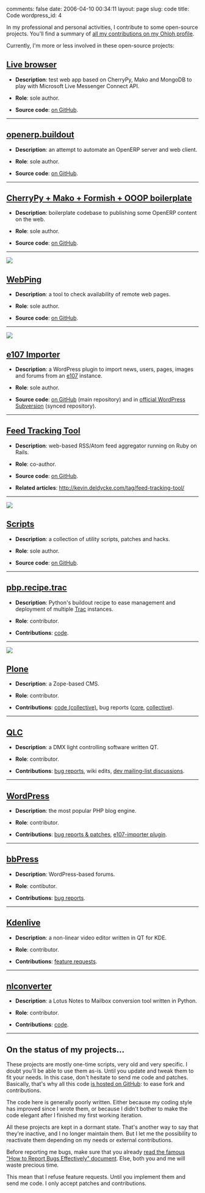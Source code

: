comments: false
date: 2006-04-10 00:34:11
layout: page
slug: code
title: Code
wordpress_id: 4



In my professional and personal activities, I contribute to some open-source projects. You'll find a summary of [all my contributions on my Ohloh profile](http://ohloh.net/accounts/kevin).

Currently, I'm more or less involved in these open-source projects:



## [Live browser](http://github.com/kdeldycke/live_browser)






  * **Description**: test web app based on CherryPy, Mako and MongoDB to play with Microsoft Live Messenger Connect API.


  * **Role**: sole author.


  * **Source code**: [on GitHub](http://github.com/kdeldycke/live_browser).




* * *





## [openerp.buildout](http://github.com/kdeldycke/openerp.buildout)






  * **Description**: an attempt to automate an OpenERP server and web client.


  * **Role**: sole author.


  * **Source code**: [on GitHub](http://github.com/kdeldycke/openerp.buildout).




* * *





## [CherryPy + Mako + Formish + OOOP boilerplate](http://github.com/kdeldycke/cherrypy_mako_formish_ooop_boilerplate)






  * **Description**: boilerplate codebase to publishing some OpenERP content on the web.


  * **Role**: sole author.


  * **Source code**: [on GitHub](http://github.com/kdeldycke/cherrypy_mako_formish_ooop_boilerplate).




* * *



[![](http://kevin.deldycke.com/wp-content/uploads/2011/08/webping-dashboard-150x150.png)](http://kevin.deldycke.com/wp-content/uploads/2011/08/webping-dashboard.png)


## [WebPing](http://github.com/kdeldycke/webping)






  * **Description**: a tool to check availability of remote web pages.


  * **Role**: sole author.


  * **Source code**: [on GitHub](http://github.com/kdeldycke/webping).




* * *



[![](http://kevin.deldycke.com/wp-content/uploads/2011/04/e107-importer-12-option-panel-e1302794331133-150x150.png)](http://kevin.deldycke.com/wp-content/uploads/2011/05/e107-importer-v1-3-option-panel.png)


## [e107 Importer](http://wordpress.org/extend/plugins/e107-importer/)






  * **Description**: a WordPress plugin to import news, users, pages, images and forums from an [e107](http://www.e107.org) instance.


  * **Role**: sole author.


  * **Source code**: [on GitHub](http://github.com/kdeldycke/e107-importer) (main repository) and in [official WordPress Subversion](http://plugins.trac.wordpress.org/browser/e107-importer) (synced repository).




* * *






## [Feed Tracking Tool](http://github.com/kdeldycke/feed-tracking-tool)






  * **Description**: web-based RSS/Atom feed aggregator running on Ruby on Rails.


  * **Role**: co-author.


  * **Source code**: [on GitHub](http://github.com/kdeldycke/feed-tracking-tool).


  * **Related articles**: http://kevin.deldycke.com/tag/feed-tracking-tool/




* * *




[![](http://kevin.deldycke.com/wp-content/uploads/2006/04/gnu-gpl-logo-150x150.png)](http://kevin.deldycke.com/wp-content/uploads/2006/04/gnu-gpl-logo.png)


## [Scripts](http://github.com/kdeldycke/scripts)






  * **Description**: a collection of utility scripts, patches and hacks.


  * **Role**: sole author.


  * **Source code**: [on GitHub](http://github.com/kdeldycke/scripts).




* * *






## [pbp.recipe.trac](http://pypi.python.org/pypi/pbp.recipe.trac)






  * **Description**: Python's buildout recipe to ease management and deployment of multiple [Trac](http://trac.edgewall.org) instances.


  * **Role**: contributor.


  * **Contributions**: [code](http://bitbucket.org/tarek/atomisator/changesets).




* * *




[![](http://kevin.deldycke.com/wp-content/uploads/2006/04/plone-logo-e1302793993284-150x148.png)](http://kevin.deldycke.com/wp-content/uploads/2006/04/plone-logo.png)


## [Plone](http://plone.org)






  * **Description**: a Zope-based CMS.


  * **Role**: contributor.


  * **Contributions**: [code (collective)](http://dev.plone.org/collective/search?q=kdeldycke&changeset=on), bug reports ([core](http://dev.plone.org/plone/search?q=kdeldycke&ticket=on), [collective](http://plone.org/author/kdeldycke)).




* * *






## [QLC](http://sourceforge.net/projects/qlc/)






  * **Description**: a DMX light controlling software written QT.


  * **Role**: contributor.


  * **Contributions**: [bug reports](http://sourceforge.net/apps/trac/qlc/query?reporter=~kevin-deldycke), wiki edits, [dev mailing-list discussions](http://sourceforge.net/search/index.php?group_id=44856&type_of_search=mlists&ml_name=qlc-devel&words=%22Kevin+Deldycke%22).




* * *






## [WordPress](http://wordpress.org)






  * **Description**: the most popular PHP blog engine.


  * **Role**: contributor.


  * **Contributions**: [bug reports & patches](http://core.trac.wordpress.org/query?reporter=~Coolkevman), [e107-importer plugin](http://wordpress.org/extend/plugins/e107-importer/).




* * *






## [bbPress](http://bbpress.org)






  * **Description**: WordPress-based forums.


  * **Role**: contibutor.


  * **Contributions**: [bug reports](http://trac.bbpress.org/query?reporter=~Coolkevman).




* * *






## [Kdenlive](http://kdenlive.org)






  * **Description**: a non-linear video editor written in QT for KDE.


  * **Role**: contributor.


  * **Contributions**: [feature requests](http://google.com/search?q="kevin-deldycke"+site%3Akdenlive.org%2Fmantis%2F).




* * *






## [nlconverter](http://code.google.com/p/nlconverter)






  * **Description**: a Lotus Notes to Mailbox conversion tool written in Python.


  * **Role**: contributor.


  * **Contributions**: [code](http://code.google.com/p/nlconverter/people/detail?u=kevin.deldycke).




* * *






## On the status of my projects...



These projects are mostly one-time scripts, very old and very specific. I doubt you'll be able to use them as-is. Until you update and tweak them to fit your needs. In this case, don't hesitate to send me code and patches. Basically, that's why all this code [is hosted on GitHub](http://github.com/kdeldycke): to ease fork and contributions.

The code here is generally poorly written. Either because my coding style has improved since I wrote them, or because I didn't bother to make the code elegant after I finished my first working iteration.

All these projects are kept in a dormant state. That's another way to say that they're inactive, and I no longer maintain them. But I let me the possibility to reactivate them depending on my needs or external contributions.

Before reporting me bugs, make sure that you already [read the famous "How to Report Bugs Effectively" document](http://www.chiark.greenend.org.uk/~sgtatham/bugs.html). Else, both you and me will waste precious time.

This mean that I refuse feature requests. Until you implement them and send me code. I only accept patches and contributions.
